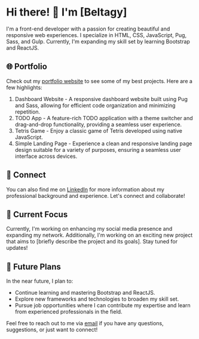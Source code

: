# Hi there! 👋 I'm [Beltagy]

I'm a front-end developer with a passion for creating beautiful and responsive web experiences. I specialize in HTML, CSS, JavaScript, Pug, Sass, and Gulp. Currently, I'm expanding my skill set by learning Bootstrap and ReactJS.

## 🌐 Portfolio

Check out my [portfolio website](https://beltagy.netlify.app) to see some of my best projects. Here are a few highlights:

1. Dashboard Website - A responsive dashboard website built using Pug and Sass, allowing for efficient code organization and minimizing repetition.
2. TODO App - A feature-rich TODO application with a theme switcher and drag-and-drop functionality, providing a seamless user experience.
3. Tetris Game - Enjoy a classic game of Tetris developed using native JavaScript.
4. Simple Landing Page - Experience a clean and responsive landing page design suitable for a variety of purposes, ensuring a seamless user interface across devices.

## 🔗 Connect

You can also find me on [LinkedIn]([https://www.linkedin.com/in/your-linkedin-profile/](https://www.linkedin.com/in/mohammed-beltagy-4311b725b/)) for more information about my professional background and experience. Let's connect and collaborate!

## 🚀 Current Focus

Currently, I'm working on enhancing my social media presence and expanding my network. Additionally, I'm working on an exciting new project that aims to [briefly describe the project and its goals]. Stay tuned for updates!

## 🌱 Future Plans

In the near future, I plan to:

- Continue learning and mastering Bootstrap and ReactJS.
- Explore new frameworks and technologies to broaden my skill set.
- Pursue job opportunities where I can contribute my expertise and learn from experienced professionals in the field.

Feel free to reach out to me via [email](mailto:imbeltagy@gmail.com) if you have any questions, suggestions, or just want to connect!

